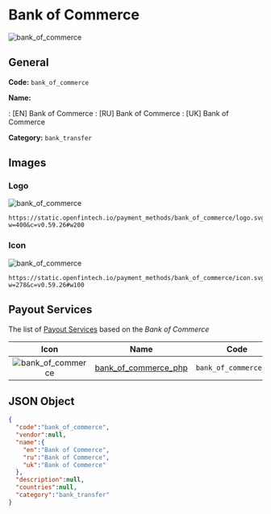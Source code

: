 
# Bank of Commerce 
![bank_of_commerce](https://static.openfintech.io/payment_methods/bank_of_commerce/logo.svg?w=400&c=v0.59.26#w200)  

## General 
**Code:** `bank_of_commerce` 
 
**Name:** 
 
:	[EN] Bank of Commerce 
:	[RU] Bank of Commerce 
:	[UK] Bank of Commerce 
 
**Category:** `bank_transfer` 
 

## Images 

### Logo 
![bank_of_commerce](https://static.openfintech.io/payment_methods/bank_of_commerce/logo.svg?w=400&c=v0.59.26#w200)  

```
https://static.openfintech.io/payment_methods/bank_of_commerce/logo.svg?w=400&c=v0.59.26#w200
```  

### Icon 
![bank_of_commerce](https://static.openfintech.io/payment_methods/bank_of_commerce/icon.svg?w=278&c=v0.59.26#w100)  

```
https://static.openfintech.io/payment_methods/bank_of_commerce/icon.svg?w=278&c=v0.59.26#w100
```  

## Payout Services 
 
The list of [Payout Services](/payout-services/) based on the _Bank of Commerce_ 

|Icon|Name|Code| 
|:---:|:---:|:---:| 
|![bank_of_commerce](https://static.openfintech.io/payout_methods/bank_of_commerce/icon.png?w=278&c=v0.59.26#w40) |[bank_of_commerce_php](/payout-services/bank_of_commerce_php/)|`bank_of_commerce_php`| 
 

## JSON Object 

```json
{
  "code":"bank_of_commerce",
  "vendor":null,
  "name":{
    "en":"Bank of Commerce",
    "ru":"Bank of Commerce",
    "uk":"Bank of Commerce"
  },
  "description":null,
  "countries":null,
  "category":"bank_transfer"
}
```  
